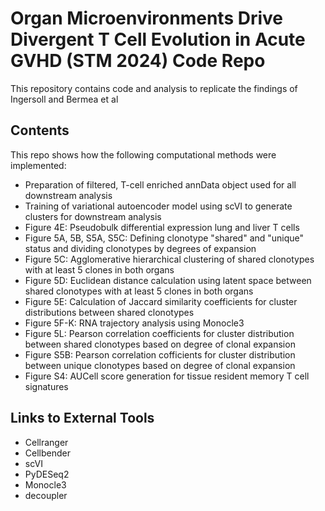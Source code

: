 # Organ Microenvironments Drive Divergent T Cell Evolution in Acute GVHD (STM 2024) Code Repo

This repository contains code and analysis to replicate the findings of Ingersoll and Bermea et al
## Contents

This repo shows how the following computational methods were implemented:

* Preparation of filtered, T-cell enriched annData object used for all downstream analysis
* Training of variational autoencoder model using scVI to generate clusters for downstream analysis
* Figure 4E: Pseudobulk differential expression lung and liver T cells
* Figure 5A, 5B, S5A, S5C: Defining clonotype "shared" and "unique" status and dividing clonotypes by degrees of expansion
* Figure 5C: Agglomerative hierarchical clustering of shared clonotypes with at least 5 clones in both organs
* Figure 5D: Euclidean distance calculation using latent space between shared clonotypes with at least 5 clones in both organs
* Figure 5E: Calculation of Jaccard similarity coefficients for cluster distributions between shared clonotypes 
* Figure 5F-K: RNA trajectory analysis using Monocle3
* Figure 5L: Pearson correlation coefficients for cluster distribution between shared clonotypes based on degree of clonal expansion
* Figure S5B: Pearson correlation cofficients for cluster distribution between unique clonotypes based on degree of clonal expansion
* Figure S4: AUCell score generation for tissue resident memory T cell signatures

## Links to External Tools
* Cellranger
* Cellbender
* scVI
* PyDESeq2
* Monocle3
* decoupler
